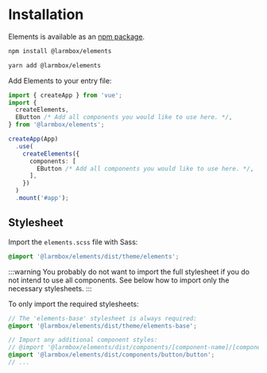 # Installation

Elements is available as an [npm package](https://www.npmjs.com/package/@larmbox/elements).

<CodeGroup>
  <CodeGroupItem title="npm" active>

```bash
npm install @larmbox/elements
```

  </CodeGroupItem>
  <CodeGroupItem title="Yarn">
  
```bash
yarn add @larmbox/elements
```

  </CodeGroupItem>
</CodeGroup>

Add Elements to your entry file:

```ts
import { createApp } from 'vue';
import {
  createElements,
  EButton /* Add all components you would like to use here. */,
} from '@larmbox/elements';

createApp(App)
  .use(
    createElements({
      components: [
        EButton /* Add all components you would like to use here. */,
      ],
    })
  )
  .mount('#app');
```

## Stylesheet

Import the `elements.scss` file with Sass:

```scss
@import '@larmbox/elements/dist/theme/elements';
```

:::warning
You probably do not want to import the full stylesheet if you do not intend to use all components. See below how to import only the necessary stylesheets.
:::

To only import the required stylesheets:

```scss
// The 'elements-base' stylesheet is always required:
@import '@larmbox/elements/dist/theme/elements-base';

// Import any additional component styles:
// @import '@larmbox/elements/dist/components/[component-name]/[component-name]';
@import '@larmbox/elements/dist/components/button/button';
// ...
```
